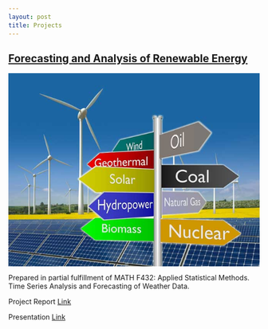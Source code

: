 ```yaml
---
layout: post
title: Projects
---
```


## [Forecasting and Analysis of Renewable Energy](https://github.com/nitinvinayak/Forecasting-and-Analysis-of-Renewable-Energy) 

<img src="\public\Forecasting_and_Analysis_of_Renewable_Energy.jpg" alt="Forecasting and Analysis of Renewable Energy" align="center"  >

Prepared in partial fulfillment of MATH F432: Applied Statistical Methods. Time Series Analysis and Forecasting of Weather Data.

Project Report [Link](https://drive.google.com/file/d/1su7RpvCRQRtjMSbgOGABe4kQfdToC0VN/view?usp=sharing)

Presentation [Link](https://drive.google.com/file/d/1Nup3_G_olHNzCLjZX2J428nswJEnjpgN/view?usp=sharing)

